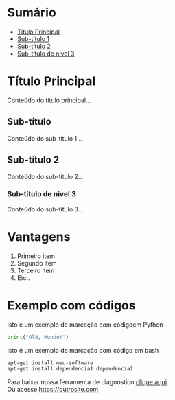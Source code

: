 # Sumário
- [Título Principal](#título-principal)
- [Sub-título 1](#subtítulo-1)
- [Sub-título 2](#subtítulo-2)
- [Sub-título de nivel 3](#subtítulo-3)

# Título Principal
Conteúdo do título principal...

## Sub-título 
Conteúdo do sub-título 1...

## Sub-título 2
Conteúdo do sub-título 2...

### Sub-título de nivel 3
Conteúdo do sub-título 3...


# Vantagens

1. Primeiro item
2. Segundo item
3. Terceiro item
4. Etc..


# Exemplo com códigos

Isto é um exemplo de marcação com códigoem Python

```python
print("Olá, Mundo!")
```

Isto é um exemplo de marcação com código em bash

```bash
apt-get install meu-software
apt-get install dependencia1 dependencia2
```

Para baixar nossa ferramenta de diagnóstico [clique aqui](/https://site.com).
<br>
Ou acesse https://outrosite.com

